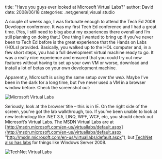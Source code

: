 
title: "Have you guys ever looked at Microsoft Virtual Labs?"
author: David
date: 2008/06/18
categories: .net;general;visual studio

A couple of weeks ago, I was fortunate enough to attend the Tech Ed 2008 Developer conference. It was my first Tech Ed conference and I had a great time. (Yes, I still need to blog about my experiences there overall and I’m still planning on doing that.) One thing I wanted to bring up if you’ve never been to Tech Ed before is the great experience that the Hands on Labs (HOLs) provided. Basically, you walked up to the HOL computer and, in a few short steps, you had a full development virtual machine ready to go. It was a really nice experience and ensured that you could try out new features without having to set up your own VM or worse, download and install a lot of betas on your own development machine. 

Apparently, Microsoft is using the same setup *over the web*. Maybe I’ve been in the dark for a long time, but I’ve never used a VM in a browser window before. Check the screenshot out: 

![Microsoft Virtual Labs](http://www.mohundro.com/blog/content/binary/WindowsLiveWriter/HaveyouguyseverlookedatMicrosoftVirtualL_70DA/image_4.png)

Seriously, look at the browser title – this is in IE. On the right side of the screen, you’ve got the lab walkthrough, too. If you’ve been unable to look at new technology like .NET 3.5, LINQ, WPF, WCF, etc, you should check out Microsoft’s Virtual Labs. The MSDN Virtual Labs are at [http://msdn.microsoft.com/en-us/virtuallabs/default.aspx](http://msdn.microsoft.com/en-us/virtuallabs/default.aspx "http://msdn.microsoft.com/en-us/virtuallabs/default.aspx"), but [TechNet also has labs](http://technet.microsoft.com/en-us/bb467605.aspx) for things like Windows Server 2008. 
 
![TechNet Virtual Labs](http://www.mohundro.com/blog/content/binary/WindowsLiveWriter/HaveyouguyseverlookedatMicrosoftVirtualL_70DA/image_8.png)


